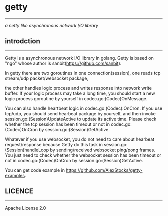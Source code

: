 # getty #
---
 *a netty like asynchronous network I/O library*

## introdction ##
---

Getty is a asynchronous network I/O library in golang. Getty is based on "ngo" whose author is sanbit(https://github.com/sanbit).

In getty there are two goroutines in one connection(session), one reads tcp stream/udp packet/websocket package,

the other handles logic process and writes response into network write buffer. If your logic process may take a long time, you should start a new logic process goroutine by yourself in codec.go:(Codec)OnMessage.

You can also handle heartbeat logic in codec.go:(Codec):OnCron. If you use tcp/udp, you should send hearbeat package by yourself, and then invoke session.go:(Session)UpdateActive to update its active time. Please check whether the tcp session has been timeout or not in codec.go:(Codec)OnCron by session.go:(Session)GetActive.

Whatever if you use websocket, you do not need to care about hearbeat request/response because Getty do this task in session.go:(Session)handleLoop by sending/received websocket ping/pong frames. You just need to  check whether the websocket session has been timeout or not in codec.go:(Codec)OnCron by session.go:(Session)GetActive.

You can get code example in https://github.com/AlexStocks/getty-examples.

## LICENCE ##
---
Apache License 2.0

